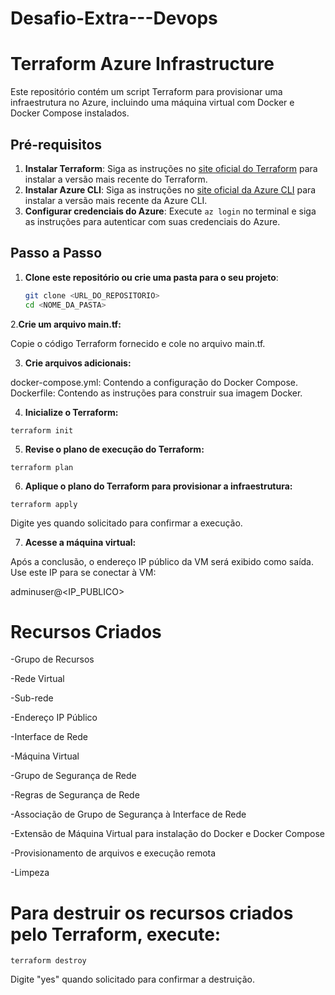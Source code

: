 # Desafio-Extra---Devops

# Terraform Azure Infrastructure

Este repositório contém um script Terraform para provisionar uma infraestrutura no Azure, incluindo uma máquina virtual com Docker e Docker Compose instalados.

## Pré-requisitos

1. **Instalar Terraform**: Siga as instruções no [site oficial do Terraform](https://learn.hashicorp.com/tutorials/terraform/install-cli) para instalar a versão mais recente do Terraform.
2. **Instalar Azure CLI**: Siga as instruções no [site oficial da Azure CLI](https://docs.microsoft.com/pt-br/cli/azure/install-azure-cli) para instalar a versão mais recente da Azure CLI.
3. **Configurar credenciais do Azure**: Execute `az login` no terminal e siga as instruções para autenticar com suas credenciais do Azure.

## Passo a Passo

1. **Clone este repositório ou crie uma pasta para o seu projeto**:
   ```sh
   git clone <URL_DO_REPOSITORIO>
   cd <NOME_DA_PASTA>
   
2.**Crie um arquivo main.tf:**
 
Copie o código Terraform fornecido e cole no arquivo main.tf.

3. **Crie arquivos adicionais:**
 
docker-compose.yml: Contendo a configuração do Docker Compose.
Dockerfile: Contendo as instruções para construir sua imagem Docker.

4. **Inicialize o Terraform:**

```terraform init```

5. **Revise o plano de execução do Terraform:**
   
```terraform plan```

6. **Aplique o plano do Terraform para provisionar a infraestrutura:**

```terraform apply```

Digite yes quando solicitado para confirmar a execução.

7. **Acesse a máquina virtual:**
   
Após a conclusão, o endereço IP público da VM será exibido como saída. Use este IP para se conectar à VM:

adminuser@<IP_PUBLICO>

# Recursos Criados

-Grupo de Recursos

-Rede Virtual

-Sub-rede

-Endereço IP Público

-Interface de Rede

-Máquina Virtual

-Grupo de Segurança de Rede

-Regras de Segurança de Rede

-Associação de Grupo de Segurança à Interface de Rede

-Extensão de Máquina Virtual para instalação do Docker e Docker Compose

-Provisionamento de arquivos e execução remota

-Limpeza

# Para destruir os recursos criados pelo Terraform, execute:

```terraform destroy```

Digite "yes" quando solicitado para confirmar a destruição.

